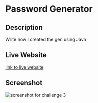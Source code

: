 # Password Generator

## Description
Write how I created the gen using Java

## Live Website
[link to live website](file:///Users/ryanpark/bootcamp/password-gen/index.html)

## Screenshot 
![screenshot for challenge 3]()

